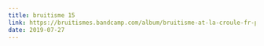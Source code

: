 ```yaml
---
title: bruitisme 15
link: https://bruitismes.bandcamp.com/album/bruitisme-at-la-croule-fr-peyrelevade
date: 2019-07-27
---
```

